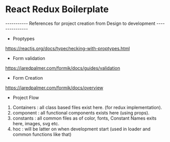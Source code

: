 # React Redux Boilerplate

----------- References for project creation from Design to development ---------------

- Proptypes

https://reactjs.org/docs/typechecking-with-proptypes.html

- Form validation

https://jaredpalmer.com/formik/docs/guides/validation

- Form Creation

https://jaredpalmer.com/formik/docs/overview

- Project Flow

1. Containers : all class based files exist here. (for redux implementation).
2. component : all functional components exists here (using props).
3. constants : all common files as of color, fonts, Constant Names exits here, images, svg etc.
4. hoc : will be latter on when development start (used in loader and common functions like that)
